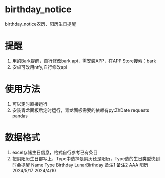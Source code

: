 # birthday_notice
birthday_notice农历、阳历生日提醒

# 提醒
1. 用的Bark提醒，自行修改bark api，需安装APP，在APP Store搜索：bark
2. 安卓可改用ntfy,自行修改api


# 使用方法
1. 可以定时直接运行
2. 安装青龙面板后定时运行，青龙面板需要的依赖有py:ZhDate requests pandas

# 数据格式
1. excel存储生日信息，格式自行参考已有条目
2. 把阴阳历生日都写上，Type中选择是阴历还是阳历，Type选的生日类型快到时会提醒
    Name	Type	Birthday	LunarBirthday	备注1	备注2
    AAA	  阳历	2024/5/17 2024/4/10	

